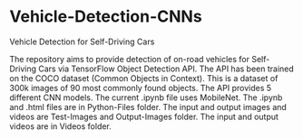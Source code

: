 # Vehicle-Detection-CNNs
Vehicle Detection for Self-Driving Cars 

The repository aims to provide detection of on-road vehicles for Self-Driving Cars via TensorFlow Object Detection API.
The API has been trained on the COCO dataset (Common Objects in Context). 
This is a dataset of 300k images of 90 most commonly found objects.
The API provides 5 different CNN models.
The current .ipynb file uses MobileNet.
The .ipynb and .html files are in Python-Files folder. 
The input and output images and videos are Test-Images and Output-Images folder. 
The input and output videos are in Videos folder. 
